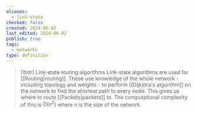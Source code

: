 ```yaml
---
aliases:
  - link-state
checked: false
created: 2024-06-02
last_edited: 2024-06-02
publish: true
tags:
  - networks
type: definition
---
```

>[!tldr] Link-state routing algorithms
>Link-state algorithms are used for [[Routing|routing]]. These use knowledge of the whole network - including topology and weights - to perform [[Dijkstra's algorithm]] on the network to find the shortest path to every node. This gives us where to route [[Packets|packets]] to. The computational complexity of this is $O(n^2)$ where $n$ is the size of the network.

